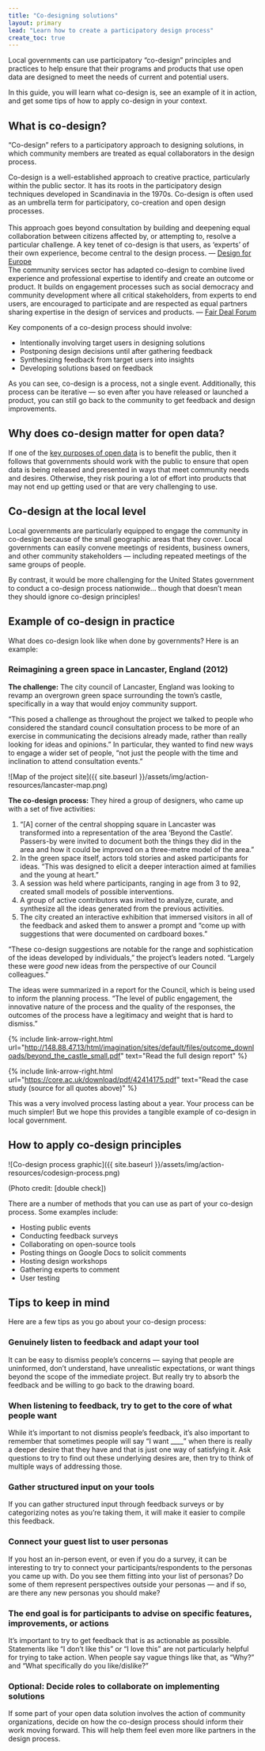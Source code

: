 ```yaml
---
title: "Co-designing solutions"
layout: primary
lead: "Learn how to create a participatory design process"
create_toc: true
---
```


Local governments can use participatory “co-design” principles and practices to help ensure that their programs and products that use open data are designed to meet the needs of current and potential users.

In this guide, you will learn what co-design is, see an example of it in action, and get some tips of how to apply co-design in your context.

## What is co-design?

“Co-design” refers to a participatory approach to designing solutions, in which community members are treated as equal collaborators in the design process.

<div class="testimonial-blockquote">
  Co-design is a well-established approach to creative practice, particularly within the public sector. It has its roots in the participatory design techniques developed in Scandinavia in the 1970s. Co-design is often used as an umbrella term for participatory, co-creation and open design processes.
  <br><br>
  This approach goes beyond consultation by building and deepening equal collaboration between citizens affected by, or attempting to, resolve a particular challenge. A key tenet of co-design is that users, as ‘experts’ of their own experience, become central to the design process.
    <span>— <a href="http://designforeurope.eu/what-co-design">Design for Europe</a></span>
</div>

<div class="testimonial-blockquote">
  The community services sector has adapted co-design to combine lived experience and professional expertise to identify and create an outcome or product. It builds on engagement processes such as social democracy and community development where all critical stakeholders, from experts to end users, are encouraged to participate and are respected as equal partners sharing expertise in the design of services and products.
    <span>— <a href="https://www.ncoss.org.au/sites/default/files/public/resources/Codesign%20principles.pdf">Fair Deal Forum</a></span>
</div>

Key components of a co-design process should involve:

- Intentionally involving target users in designing solutions
- Postponing design decisions until after gathering feedback
- Synthesizing feedback from target users into insights
- Developing solutions based on feedback

As you can see, co-design is a process, not a single event. Additionally, this process can be iterative — so even after you have released or launched a product, you can still go back to the community to get feedback and design improvements.

## Why does co-design matter for open data?

If one of the [key purposes of open data](https://opendatapolicyhub.sunlightfoundation.com/why-open-data/) is to benefit the public, then it follows that governments should work with the public to ensure that open data is being released and presented in ways that meet community needs and desires. Otherwise, they risk pouring a lot of effort into products that may not end up getting used or that are very challenging to use.

## Co-design at the local level

Local governments are particularly equipped to engage the community in co-design because of the small geographic areas that they cover. Local governments can easily convene meetings of residents, business owners, and other community stakeholders — including repeated meetings of the same groups of people.

By contrast, it would be more challenging for the United States government to conduct a co-design process nationwide… though that doesn’t mean they should ignore co-design principles!

## Example of co-design in practice

What does co-design look like when done by governments? Here is an example:

### Reimagining a green space in Lancaster, England (2012)

**The challenge:** The city council of Lancaster, England was looking to revamp an overgrown green space surrounding the town’s castle, specifically in a way that would enjoy community support.

“This posed a challenge as throughout the project we talked to people who considered the standard council consultation process to be more of an exercise in communicating the decisions already made, rather than really looking for ideas and opinions.” In particular, they wanted to find new ways to engage a wider set of people, “not just the people with the time and inclination to attend consultation events.”

![Map of the project site]({{ site.baseurl }}/assets/img/action-resources/lancaster-map.png)

**The co-design process:** They hired a group of designers, who came up with a set of five activities:
1. “[A] corner of the central shopping square in Lancaster was transformed into a representation of the area ‘Beyond the Castle’. Passers-by were invited to document both the things they did in the area and how it could be improved on a three-metre model of the area.”
2. In the green space itself, actors told stories and asked participants for ideas. “This was designed to elicit a deeper interaction aimed at families and the young at heart.”
3. A session was held where participants, ranging in age from 3 to 92, created small models of possible interventions.
4. A group of active contributors was invited to analyze, curate, and synthesize all the ideas generated from the previous activities.
5. The city created an interactive exhibition that immersed visitors in all of the feedback and asked them to answer a prompt and “come up with suggestions that were documented on cardboard boxes.”

“These co-design suggestions are notable for the range and sophistication of the ideas developed by individuals,” the project’s leaders noted. “Largely these were _good_ new ideas from the perspective of our Council colleagues.”

The ideas were summarized in a report for the Council, which is being used to inform the planning process. “The level of public engagement, the innovative nature of the process and the quality of the responses, the outcomes of the process have a legitimacy and weight that is hard to dismiss.”

{%
  include link-arrow-right.html
  url="http://148.88.47.13/html/imagination/sites/default/files/outcome_downloads/beyond_the_castle_small.pdf"
  text="Read the full design report"
%}

{%
  include link-arrow-right.html
  url="https://core.ac.uk/download/pdf/42414175.pdf"
  text="Read the case study (source for all quotes above)"
%}

This was a very involved process lasting about a year. Your process can be much simpler! But we hope this provides a tangible example of co-design in local government.

<!--
### Auckland example?

{%
  include link-arrow-right.html
  url=link_url
  text="Learn more"
%}

### Another

{%
  include link-arrow-right.html
  url=link_url
  text="Learn more"
%}
-->


## How to apply co-design principles


![Co-design process graphic]({{ site.baseurl }}/assets/img/action-resources/codesign-process.png)

(Photo credit: [double check])

There are a number of methods that you can use as part of your co-design process. <!-- [Note about/linking to our separate guide to various co-design methods] --> Some examples include:

- Hosting public events
- Conducting feedback surveys
- Collaborating on open-source tools
- Posting things on Google Docs to solicit comments
- Hosting design workshops
- Gathering experts to comment
- User testing

<!-- (Photo credit: South Side Civic) -->


## Tips to keep in mind

Here are a few tips as you go about your co-design process:

### Genuinely listen to feedback and adapt your tool

It can be easy to dismiss people’s concerns — saying that people are uninformed, don’t understand, have unrealistic expectations, or want things beyond the scope of the immediate project. But really try to absorb the feedback and be willing to go back to the drawing board.

### When listening to feedback, try to get to the core of what people want

While it’s important to not dismiss people’s feedback, it’s also important to remember that sometimes people will say “I want ____” when there is really a deeper desire that they have and that is just one way of satisfying it. Ask questions to try to find out these underlying desires are, then try to think of multiple ways of addressing those.

<!-- ### Good facilitation is key to getting insights

(Say something here) -->

### Gather structured input on your tools

If you can gather structured input through feedback surveys or by categorizing notes as you’re taking them, it will make it easier to compile this feedback.

### Connect your guest list to user personas

If you host an in-person event, or even if you do a survey, it can be interesting to try to connect your participants/respondents to the personas you came up with. Do you see them fitting into your list of personas? Do some of them represent perspectives outside your personas — and if so, are there any new personas you should make?

### The end goal is for participants to advise on specific features, improvements, or actions

It’s important to try to get feedback that is as actionable as possible. Statements like “I don’t like this” or “I love this” are not particularly helpful for trying to take action. When people say vague things like that, as “Why?” and “What specifically do you like/dislike?”

### Optional: Decide roles to collaborate on implementing solutions

If some part of your open data solution involves the action of community organizations, decide on how the co-design process should inform their work moving forward. This will help them feel even more like partners in the design process.
